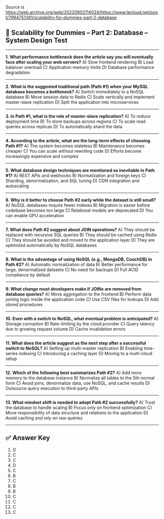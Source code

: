 Source is https://web.archive.org/web/20220602114024/https://www.lecloud.net/post/7994751381/scalability-for-dummies-part-2-database

## 🧠 **Scalability for Dummies – Part 2: Database – System Design Test**

---

**1. What performance bottleneck does the article say you will eventually face after scaling your web servers?**
A) Slow frontend rendering
B) Load balancer overload
C) Application memory limits
D) Database performance degradation

---

**2. What is the suggested traditional path (Path #1) when your MySQL database becomes a bottleneck?**
A) Switch immediately to a NoSQL database
B) Move session data to Redis
C) Scale vertically and implement master-slave replication
D) Split the application into microservices

---

**3. In Path #1, what is the role of master-slave replication?**
A) To reduce deployment time
B) To store backups across regions
C) To scale read queries across replicas
D) To automatically shard the data

---

**4. According to the article, what are the long-term effects of choosing Path #1?**
A) The system becomes stateless
B) Maintenance becomes cheaper
C) You can scale without rewriting code
D) Efforts become increasingly expensive and complex

---

**5. What database design techniques are mentioned as inevitable in Path #1?**
A) REST APIs and webhooks
B) Normalization and foreign keys
C) Sharding, denormalization, and SQL tuning
D) CDN integration and autoscaling

---

**6. Why is it better to choose Path #2 early while the dataset is still small?**
A) NoSQL databases require fewer indexes
B) Migration is easier before codebase becomes too large
C) Relational models are deprecated
D) You can enable GPU acceleration

---

**7. What does Path #2 suggest about JOIN operations?**
A) They should be replaced with recursive SQL queries
B) They should be cached using Redis
C) They should be avoided and moved to the application layer
D) They are optimized automatically by NoSQL databases

---

**8. What is the advantage of using NoSQL (e.g., MongoDB, CouchDB) in Path #2?**
A) Automatic normalization of data
B) Better performance for large, denormalized datasets
C) No need for backups
D) Full ACID compliance by default

---

**9. What change must developers make if JOINs are removed from database queries?**
A) Move aggregation to the frontend
B) Perform data joining logic inside the application code
C) Use CSV files for lookups
D) Add stored procedures

---

**10. Even with a switch to NoSQL, what eventual problem is anticipated?**
A) Storage corruption
B) Rate-limiting by the cloud provider
C) Query latency due to growing request volume
D) Cache invalidation errors

---

**11. What does the article suggest as the next step after a successful switch to NoSQL?**
A) Setting up multi-master replication
B) Enabling time-series indexing
C) Introducing a caching layer
D) Moving to a multi-cloud setup

---

**12. Which of the following best summarizes Path #2?**
A) Add more memory to the database instance
B) Normalize all tables to the 5th normal form
C) Avoid joins, denormalize data, use NoSQL, and cache results
D) Outsource query execution to third-party APIs

---

**13. What mindset shift is needed to adopt Path #2 successfully?**
A) Trust the database to handle scaling
B) Focus only on frontend optimization
C) Move responsibility of data structure and relations to the application
D) Avoid caching and rely on raw queries

---

## ✅ **Answer Key**

1. D
2. C
3. C
4. D
5. C
6. B
7. C
8. B
9. B
10. C
11. C
12. C
13. C
